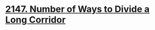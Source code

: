 # [2147. Number of Ways to Divide a Long Corridor](https://leetcode.com/problems/number-of-ways-to-divide-a-long-corridor/description/)